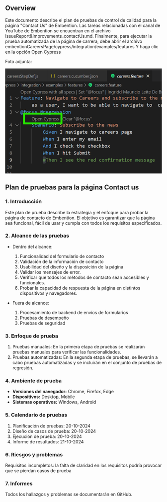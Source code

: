## Overview
Este documento describe el plan de pruebas de control de calidad para la página "Contact Us" de Embention. Las tareas relacionadas con el canal de YouTube de Embention se encuentran en el archivo IssueReport&Improvements_contactUs.md. Finalmente, para ejecutar la prueba automatizada de la página de carrera, debe abrir el archivo embentionCareersPage/cypress/integration/examples/features
Y haga clic en la opción  Open Cypress

Foto adjunta:

![Alt text](assets/cypress.png)

## Plan de pruebas para la página Contact us

### 1. Introducción
 Este plan de prueba describe la estrategia y el enfoque para probar la página de contacto de Embention. El objetivo es garantizar que la página sea funcional, fácil de usar y cumpla con todos los requisitos especificados.

### 2. Alcance de las pruebas
* Dentro del alcance: 
    1. Funcionalidad del formulario de contacto
    2. Validación de la información de contacto
    3. Usabilidad del diseño y la disposición de la página
    4. Validar los mensajes de error.
    5. Verificar que todos los métodos de contacto sean accesibles y funcionales.
    7. Probar la capacidad de respuesta de la página en distintos dispositivos y navegadores.

* Fuera de alcance:
    1. Procesamiento de backend de envíos de formularios
    2. Pruebas de desempeño
    3. Pruebas de seguridad
    
### 3. Enfoque de prueba
1.  Pruebas manuales: En la primera etapa de pruebas se realizarán pruebas manuales para verificar las funcionalidades.
2. Pruebas automatizadas: En la segunda etapa de pruebas, se llevarán a cabo pruebas automatizadas y se incluirán en el conjunto de pruebas de regresión.
        
        
### 4. Ambiente de prueba
- **Versiones del navegador:** Chrome, Firefox, Edge
- **Dispositivos:** Desktop, Mobile
- **Sistemas operativos:** Windows, Android

### 5. Calendario de pruebas
1. Planificación de pruebas: 20-10-2024
2. Diseño de casos de prueba: 20-10-2024
3. Ejecución de prueba: 20-10-2024
4. Informe de resultados: 21-10-2024

### 6. Riesgos y problemas
Requisitos incompletos: la falta de claridad en los requisitos podría    provocar que se pierdan casos de prueba

### 7. Informes
Todos los hallazgos y problemas se documentarán en GitHub.


